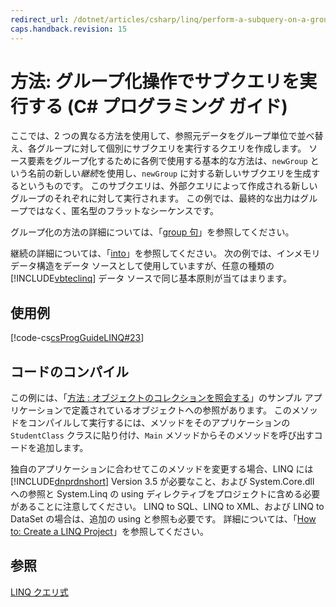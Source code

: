 ```yaml
---
redirect_url: /dotnet/articles/csharp/linq/perform-a-subquery-on-a-grouping-operation
caps.handback.revision: 15
---
```

# 方法: グループ化操作でサブクエリを実行する (C# プログラミング ガイド)
ここでは、2 つの異なる方法を使用して、参照元データをグループ単位で並べ替え、各グループに対して個別にサブクエリを実行するクエリを作成します。  ソース要素をグループ化するために各例で使用する基本的な方法は、`newGroup` という名前の新しい*継続*を使用し、`newGroup` に対する新しいサブクエリを生成するというものです。  このサブクエリは、外部クエリによって作成される新しいグループのそれぞれに対して実行されます。  この例では、最終的な出力はグループではなく、匿名型のフラットなシーケンスです。  
  
 グループ化の方法の詳細については、「[group 句](../../../csharp/language-reference/keywords/group-clause.md)」を参照してください。  
  
 継続の詳細については、「[into](../../../csharp/language-reference/keywords/into.md)」を参照してください。  次の例では、インメモリ データ構造をデータ ソースとして使用していますが、任意の種類の [!INCLUDE[vbteclinq](../../../csharp/includes/vbteclinq-md.md)] データ ソースで同じ基本原則が当てはまります。  
  
## 使用例  
 [!code-cs[csProgGuideLINQ#23](../../../csharp/programming-guide/arrays/codesnippet/csharp/csLINQProgRef/csrefLINQHowTos.cs#23)]  
  
## コードのコンパイル  
 この例には、「[方法 : オブジェクトのコレクションを照会する](../../../csharp/programming-guide/linq-query-expressions/how-to-query-a-collection-of-objects.md)」のサンプル アプリケーションで定義されているオブジェクトへの参照があります。  このメソッドをコンパイルして実行するには、メソッドをそのアプリケーションの `StudentClass` クラスに貼り付け、`Main` メソッドからそのメソッドを呼び出すコードを追加します。  
  
 独自のアプリケーションに合わせてこのメソッドを変更する場合、LINQ には [!INCLUDE[dnprdnshort](../../../csharp/getting-started/includes/dnprdnshort-md.md)] Version 3.5 が必要なこと、および System.Core.dll への参照と System.Linq の using ディレクティブをプロジェクトに含める必要があることに注意してください。  LINQ to SQL、LINQ to XML、および LINQ to DataSet の場合は、追加の using と参照も必要です。  詳細については、「[How to: Create a LINQ Project](../Topic/How%20to:%20Create%20a%20LINQ%20Project.md)」を参照してください。  
  
## 参照  
 [LINQ クエリ式](../../../csharp/programming-guide/linq-query-expressions/index.md)